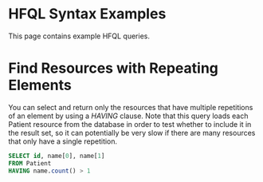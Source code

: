 # HFQL Syntax Examples

This page contains example HFQL queries.

# Find Resources with Repeating Elements

You can select and return only the resources that have multiple repetitions of an element by using a _HAVING_ clause. Note that this query loads each Patient resource from the database in order to test whether to include it in the result set, so it can potentially be very slow if there are many resources that only have a single repetition.   

```sql
SELECT id, name[0], name[1]
FROM Patient
HAVING name.count() > 1
```
